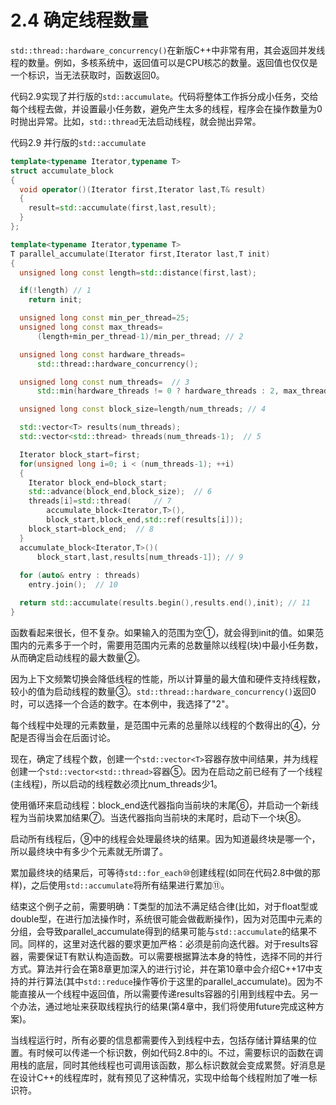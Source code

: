 # 2.4 确定线程数量

`std::thread::hardware_concurrency()`在新版C++中非常有用，其会返回并发线程的数量。例如，多核系统中，返回值可以是CPU核芯的数量。返回值也仅仅是一个标识，当无法获取时，函数返回0。

代码2.9实现了并行版的`std::accumulate`。代码将整体工作拆分成小任务，交给每个线程去做，并设置最小任务数，避免产生太多的线程，程序会在操作数量为0时抛出异常。比如，`std::thread`无法启动线程，就会抛出异常。

代码2.9 并行版的`std::accumulate`

```c++
template<typename Iterator,typename T>
struct accumulate_block
{
  void operator()(Iterator first,Iterator last,T& result)
  {
    result=std::accumulate(first,last,result);
  }
};

template<typename Iterator,typename T>
T parallel_accumulate(Iterator first,Iterator last,T init)
{
  unsigned long const length=std::distance(first,last);

  if(!length) // 1
    return init;

  unsigned long const min_per_thread=25;
  unsigned long const max_threads=
      (length+min_per_thread-1)/min_per_thread; // 2

  unsigned long const hardware_threads=
      std::thread::hardware_concurrency();

  unsigned long const num_threads=  // 3
      std::min(hardware_threads != 0 ? hardware_threads : 2, max_threads);

  unsigned long const block_size=length/num_threads; // 4

  std::vector<T> results(num_threads);
  std::vector<std::thread> threads(num_threads-1);  // 5

  Iterator block_start=first;
  for(unsigned long i=0; i < (num_threads-1); ++i)
  {
    Iterator block_end=block_start;
    std::advance(block_end,block_size);  // 6
    threads[i]=std::thread(     // 7
        accumulate_block<Iterator,T>(),
        block_start,block_end,std::ref(results[i]));
    block_start=block_end;  // 8
  }
  accumulate_block<Iterator,T>()(
      block_start,last,results[num_threads-1]); // 9
      
  for (auto& entry : threads)
    entry.join();  // 10

  return std::accumulate(results.begin(),results.end(),init); // 11
}
```

函数看起来很长，但不复杂。如果输入的范围为空①，就会得到init的值。如果范围内的元素多于一个时，需要用范围内元素的总数量除以线程(块)中最小任务数，从而确定启动线程的最大数量②。

因为上下文频繁切换会降低线程的性能，所以计算量的最大值和硬件支持线程数，较小的值为启动线程的数量③。`std::thread::hardware_concurrency()`返回0时，可以选择一个合适的数字。在本例中，我选择了"2"。

每个线程中处理的元素数量，是范围中元素的总量除以线程的个数得出的④，分配是否得当会在后面讨论。

现在，确定了线程个数，创建一个`std::vector<T>`容器存放中间结果，并为线程创建一个`std::vector<std::thread>`容器⑤。因为在启动之前已经有了一个线程(主线程)，所以启动的线程数必须比num_threads少1。

使用循环来启动线程：block_end迭代器指向当前块的末尾⑥，并启动一个新线程为当前块累加结果⑦。当迭代器指向当前块的末尾时，启动下一个块⑧。

启动所有线程后，⑨中的线程会处理最终块的结果。因为知道最终块是哪一个，所以最终块中有多少个元素就无所谓了。

累加最终块的结果后，可等待`std::for_each`⑩创建线程(如同在代码2.8中做的那样)，之后使用`std::accumulate`将所有结果进行累加⑪。

结束这个例子之前，需要明确：T类型的加法不满足结合律(比如，对于float型或double型，在进行加法操作时，系统很可能会做截断操作)，因为对范围中元素的分组，会导致parallel_accumulate得到的结果可能与`std::accumulate`的结果不同。同样的，这里对迭代器的要求更加严格：必须是前向迭代器。对于results容器，需要保证T有默认构造函数。可以需要根据算法本身的特性，选择不同的并行方式。算法并行会在第8章更加深入的进行讨论，并在第10章中会介绍C++17中支持的并行算法(其中`std::reduce`操作等价于这里的parallel_accumulate)。因为不能直接从一个线程中返回值，所以需要传递results容器的引用到线程中去。另一个办法，通过地址来获取线程执行的结果(第4章中，我们将使用future完成这种方案)。

当线程运行时，所有必要的信息都需要传入到线程中去，包括存储计算结果的位置。有时候可以传递一个标识数，例如代码2.8中的i。不过，需要标识的函数在调用栈的底层，同时其他线程也可调用该函数，那么标识数就会变成累赘。好消息是在设计C++的线程库时，就有预见了这种情况，实现中给每个线程附加了唯一标识符。